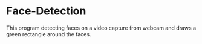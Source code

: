 # Face-Detection

This program detecting faces on a video capture from webcam and draws a green rectangle around the faces.
